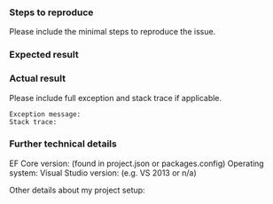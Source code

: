 ### Steps to reproduce
Please include the minimal steps to reproduce the issue.

### Expected result


### Actual result

Please include full exception and stack trace if applicable.

```
Exception message:
Stack trace:
```

### Further technical details

EF Core version: (found in project.json or packages.config)
Operating system: 
Visual Studio version: (e.g. VS 2013 or n/a)

Other details about my project setup: